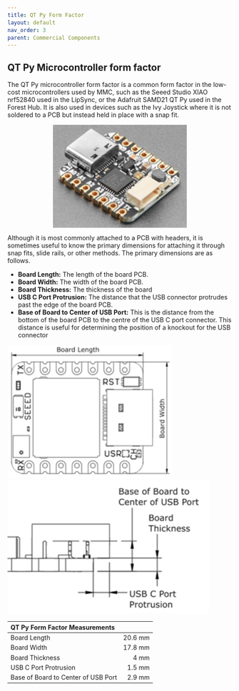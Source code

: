 ```yaml
---
title: QT Py Form Factor
layout: default
nav_order: 3
parent: Commercial Components
---
```


## QT Py Microcontroller form factor

The QT Py microcontroller form factor is a common form factor in the low-cost microcontrollers used by MMC, such as the Seeed Studio XIAO nrf52840 used in the LipSync, or the Adafruit SAMD21 QT Py used in the Forest Hub. It is also used in devices such as the Ivy Joystick where it is not soldered to a PCB but instead held in place with a snap fit.

<img src="Photos/QT_Py/QT_Py_IMG1.png" width="300" style="display: block; margin: 0 auto" alt="Angled shot of QT Py.">


Although it is most commonly attached to a PCB with headers, it is sometimes useful to know the primary dimensions for attaching it through snap fits, slide rails, or other methods. The primary dimensions are as follows.

- **Board Length:** The length of the board PCB.
- **Board Width:** The width of the board PCB.
- **Board Thickness:** The thickness of the board
- **USB C Port Protrusion:** The distance that the USB connector protrudes past the edge of the board PCB.
- **Base of Board to Center of USB Port:** This is the distance from the bottom of the board PCB to the centre of the USB C port connector. This distance is useful for determining the position of a knockout for the USB connector

<img src="Photos/QT_Py/QT_Py_IMG2.png" height="300"  alt="A top view of the QT Py with the length and width labeled.">
<img src="Photos/QT_Py/QT_Py_IMG3.png" height="300"  alt="A side view of the QT Py with the key dimensions labeled.">

| QT Py Form Factor Measurements |     |
| :--------------------- | -----: | 
| Board Length | 20.6 mm |
| Board Width | 17.8 mm |
| Board Thickness | 4 mm |
| USB C Port Protrusion | 1.5 mm |
| Base of Board to Center of USB Port | 2.9 mm |

